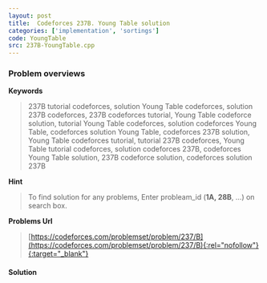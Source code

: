 ```yaml
---
layout: post
title:  Codeforces 237B. Young Table solution
categories: ['implementation', 'sortings']
code: YoungTable
src: 237B-YoungTable.cpp
---
```

### **Problem overviews**

**Keywords**
> 237B tutorial codeforces, solution Young Table codeforces, solution 237B codeforces, 237B codeforces tutorial, Young Table codeforce solution, tutorial Young Table codeforces, solution codeforces Young Table, codeforces solution Young Table, codeforces 237B solution, Young Table codeforces tutorial, tutorial 237B codeforces, Young Table tutorial codeforces, solution codeforces 237B, codeforces Young Table solution, 237B codeforce solution, codeforces solution 237B

**Hint**
> To find solution for any problems, Enter probleam_id (**1A, 28B**, ...) on search box. 

**Problems Url**
> [https://codeforces.com/problemset/problem/237/B](https://codeforces.com/problemset/problem/237/B){:rel="nofollow"}{:target="_blank"}

#### **Solution**



